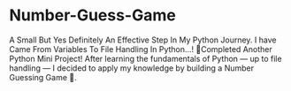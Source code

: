 # Number-Guess-Game
A Small But Yes Definitely An Effective Step In My Python Journey. I have Came From Variables To File Handling In Python...! 🚀Completed Another Python Mini Project!  After learning the fundamentals of Python — up to file handling — I decided to apply my knowledge by building a Number Guessing Game 🎯. 
